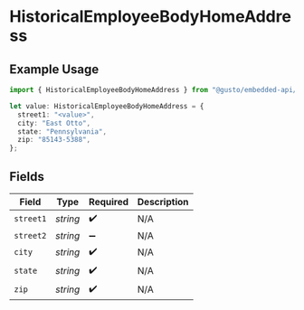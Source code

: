 # HistoricalEmployeeBodyHomeAddress

## Example Usage

```typescript
import { HistoricalEmployeeBodyHomeAddress } from "@gusto/embedded-api/models/components/historicalemployeebody.js";

let value: HistoricalEmployeeBodyHomeAddress = {
  street1: "<value>",
  city: "East Otto",
  state: "Pennsylvania",
  zip: "85143-5388",
};
```

## Fields

| Field              | Type               | Required           | Description        |
| ------------------ | ------------------ | ------------------ | ------------------ |
| `street1`          | *string*           | :heavy_check_mark: | N/A                |
| `street2`          | *string*           | :heavy_minus_sign: | N/A                |
| `city`             | *string*           | :heavy_check_mark: | N/A                |
| `state`            | *string*           | :heavy_check_mark: | N/A                |
| `zip`              | *string*           | :heavy_check_mark: | N/A                |